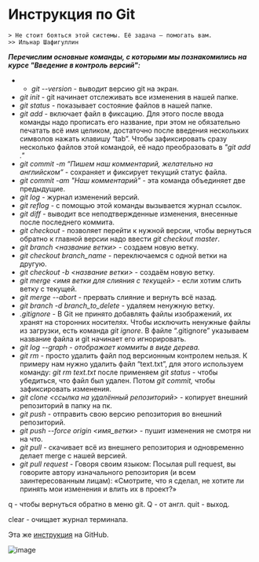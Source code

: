 # Инструкция по Git

<code>&gt; Не стоит бояться этой системы. Её задача — помогать вам.
&gt;&gt; Ильнар Шафигуллин</code>

_**Перечислим основные команды, с которыми мы познакомились на курсе "Введение в контроль версий":**_   

- - *git --version* - выводит версию git на экран.
- *git init* - git начинает отслеживать все изменения в нашей папке.
- *git status* - показывает состояние файлов в нашей папке.
- *git add* - включает файл в фиксацию. Для этого после ввода команды надо прописать его название, при этом не обязательно печатать всё имя целиком, достаточно после введения нескольких символов нажать клавишу “tab”. Чтобы зафиксировать сразу несколько файлов этой командой, её надо преобразовать в *"git add ."*
- *git commit -m “Пишем наш комментарий, желательно на английском”* - сохраняет и фиксирует текущий статус файла.
- *git commit -am "Наш комментарий"* - эта команда объединяет две предыдущие.
- *git log* - журнал изменений версий.
- *git reflog* - с помощью этой команды вызывается журнал ссылок.
- *git diff* - выводит все неподтвержденные изменения, внесенные после последнего коммита.
- *git checkout* - позволяет перейти к нужной версии, чтобы вернуться обратно к главной версии надо ввести *git checkout master*.
- *git branch <название ветки>*  - создаем новую ветку.
- *git checkout branch_name*  - переключаемся с одной ветки на другую.
- *git checkout -b <название ветки>*  - создаём новую ветку.
- *git merge <имя ветки для слияния с текущей>*  - если хотим слить ветку с текущей.
- *git merge --abort  -* прервать слияние и вернуть всё назад.
- *git branch -d branch_to_delete*  - удаляем ненужную ветку.
- *.gitignore*  - В Git не принято добавлять файлы изображений, их хранят на сторонних носителях. Чтобы исключить ненужные файлы из загрузки, есть команда *git ignore*. В файле “.gitignore” указываем название файла и git начинает его игнорировать.
- *git log --graph  - отображает коммиты в виде дерева.*
- *git rm*  - просто удалить файл под версионным контролем нельзя. К примеру нам нужно удалить файл “text.txt”, для этого используем команду: *git rm text.txt* после применяем *git status* - чтобы убедиться, что файл был удален. Потом *git commit,* чтобы зафиксировать изменения.
- *git clone <ссылка на удалённый репозиторий>*  - копирует внешний репозиторий в папку на пк.
- *git push*  - отправить свою версию репозитория во внешний репозиторий.
- *git push --force origin <имя_ветки>  -* пушит изменения не смотря ни на что.
- *git pull*  - скачивает всё из внешнего репозитория и одновременно делает merge с нашей версией.
- *git pull request*  - Говоря своим языком: Посылая pull request, вы говорите автору изначального репозитория (и всем заинтересованным лицам): «Смотрите, что я сделал, не хотите ли принять мои изменения и влить их в проект?»

q  - чтобы вернуться обратно в меню git. Q - от англ. quit - выход.

clear - очищает журнал терминала.

Эта же [инструкция](https://github.com/TitovDmitriy/GeekBrains/blob/master/git_instructions.md) на GitHub.


![image](https://cs14.pikabu.ru/post_img/big/2022/06/07/10/1654623234127688840.png)
